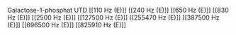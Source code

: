 Galactose-1-phosphat UTD
[[110 Hz (E)]]
[[240 Hz (E)]]
[[650 Hz (E)]]
[[830 Hz (E)]]
[[2500 Hz (E)]]
[[127500 Hz (E)]]
[[255470 Hz (E)]]
[[387500 Hz (E)]]
[[696500 Hz (E)]]
[[825910 Hz (E)]]
